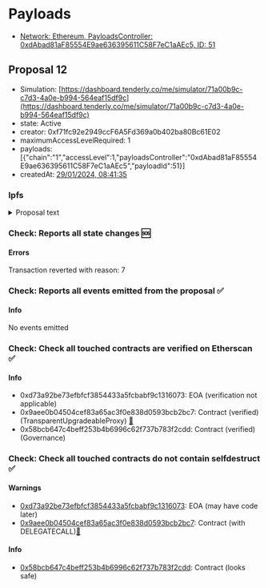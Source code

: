 # Payloads

- [Network: Ethereum, PayloadsController: 0xdAbad81aF85554E9ae636395611C58F7eC1aAEc5, ID: 51](/reports/payloads/1/0xdAbad81aF85554E9ae636395611C58F7eC1aAEc5/51.md)

## Proposal 12

- Simulation: [https://dashboard.tenderly.co/me/simulator/71a00b9c-c7d3-4a0e-b994-564eaf15df9c](https://dashboard.tenderly.co/me/simulator/71a00b9c-c7d3-4a0e-b994-564eaf15df9c)
- state: Active
- creator: 0xf71fc92e2949ccF6A5Fd369a0b402ba80Bc61E02
- maximumAccessLevelRequired: 1
- payloads: [{"chain":"1","accessLevel":1,"payloadsController":"0xdAbad81aF85554E9ae636395611C58F7eC1aAEc5","payloadId":51}]
- createdAt: [29/01/2024, 08:41:35](https://etherscan.io/tx/0x0953624defa1191ae479888931ac174c8adacace5598d8cc5ab7002a9aab796b)

### Ipfs

<details>
  <summary>Proposal text</summary>
  
  
## Simple Summary

Proposal to register the Scroll adapter on Ethereum a.DI, a technical requirement for an activation vote of Aave v3 Scroll.

## Motivation

In order to be able to pass messages from Ethereum to Scroll via a.DI (Aave Delivery Infrastructure), it is necessary to at least have one valid adapter Ethereum -> Scroll smart contract enabled in the system.

The first case of message passing Ethereum -> Scroll is the activation proposal for an Aave v3 Scroll pool and consequently, to be able to execute on the Scroll side the payload, the Aave governance should approve in advance the a.DI adapter smart contract.

This procedure was not required on previous activations like BNB, given that their adapter were pre-configured on the initial a.DI release, but will be needed going forward.

## Specification

The proposal payload simply registers a pre-deployed Scroll adapter (with the necessary configurations to communicate with the Scroll a.DI) on the Ethereum a.DI instance.

This is done by calling the `enableBridgeAdapters()` function on the Ethereum Cross-chain Controller smart contract.

## References

- Implementation: [AaveV3Ethereum](https://github.com/bgd-labs/aave-proposals-v3/blob/f700e6370439769ffd53c3504a3ab4a0ac2792b7/src/20240122_AaveV3Ethereum_RegisterADIScrollAdapter/AaveV3Ethereum_RegisterADIScrollAdapter_20240122.sol)
- Tests: [AaveV3Ethereum](https://github.com/bgd-labs/aave-proposals-v3/blob/f700e6370439769ffd53c3504a3ab4a0ac2792b7/src/20240122_AaveV3Ethereum_RegisterADIScrollAdapter/AaveV3Ethereum_RegisterADIScrollAdapter_20240122.t.sol)
- [Discussion](https://governance.aave.com/t/arfc-aave-v3-deployment-on-scroll-mainnet/16126/)

## Copyright

Copyright and related rights waived via [CC0](https://creativecommons.org/publicdomain/zero/1.0/).

</details>

### Check: Reports all state changes :sos:

#### Errors

Transaction reverted with reason: 7

### Check: Reports all events emitted from the proposal :white_check_mark:

#### Info

No events emitted

### Check: Check all touched contracts are verified on Etherscan :white_check_mark:

#### Info

- 0xd73a92be73efbfcf3854433a5fcbabf9c1316073: EOA (verification not applicable)
- 0x9aee0b04504cef83a65ac3f0e838d0593bcb2bc7: Contract (verified) (TransparentUpgradeableProxy) [:ghost:](https://github.com/bgd-labs/aave-address-book "GovernanceV3Ethereum.GOVERNANCE")
- 0x58bcb647c4beff253b4b6996c62f737b783f2cdd: Contract (verified) (Governance) 

### Check: Check all touched contracts do not contain selfdestruct :white_check_mark:

#### Warnings

- [0xd73a92be73efbfcf3854433a5fcbabf9c1316073](https://etherscan.io/address/0xd73a92be73efbfcf3854433a5fcbabf9c1316073): EOA (may have code later)
- [0x9aee0b04504cef83a65ac3f0e838d0593bcb2bc7](https://etherscan.io/address/0x9aee0b04504cef83a65ac3f0e838d0593bcb2bc7): Contract (with DELEGATECALL)[:ghost:](https://github.com/bgd-labs/aave-address-book "GovernanceV3Ethereum.GOVERNANCE")

#### Info

- [0x58bcb647c4beff253b4b6996c62f737b783f2cdd](https://etherscan.io/address/0x58bcb647c4beff253b4b6996c62f737b783f2cdd): Contract (looks safe)

